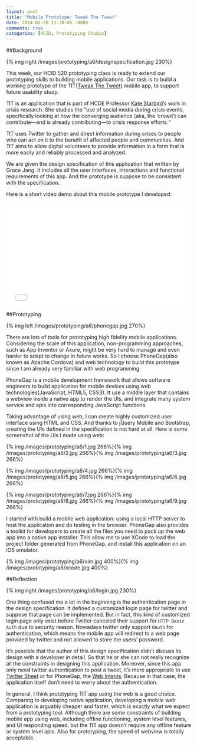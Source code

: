 ```yaml
---
layout: post
title: "Mobile Prototype: Tweak The Tweet"
date: 2014-02-28 11:30:05 -0800
comments: true
categories: [HCID, Prototyping Studio]
---
```


##Background

{% img right /images/prototyping/a6/designspecification.jpg 230%}

This week, our HCID 520 prototyping class is ready to extend our prototyping skills to building mobile applications. Our task is to build a working prototype of the TtT([Tweak The Tweet](http://faculty.washington.edu/kstarbi/tweak-the-tweet.html)) mobile app, to support future usability study. 

TtT is an application that is part of HCDE Professor [Kate Starbird](http://faculty.washington.edu/kstarbi/)’s work in crisis research. She studies the “use of social media during crisis events, specifically looking at how the converging audience (aka, the ‘crowd’) can contribute—and is already contributing—to crisis response efforts.“

TtT uses Twitter to gather and direct information during crises to people who can act on it to the benefit of affected people and communities. And TtT aims to allow digital volunteers to provide information in a form that is more easily and reliably processed and analyzed.

We are given the design specification of this application that written by Grace Jang. It includes all the user interfaces, interactions and functional requirements of this app. And the prototype is suppose to be consistent with the specification. 

Here is a short video demo about this mobile prototype I developed:

<div class="video-container">
<iframe src="//player.vimeo.com/video/87334846" width="500" height="281" frameborder="0" webkitallowfullscreen mozallowfullscreen allowfullscreen></iframe> 
</div>

<!-- more -->

##Prototyping

{% img left /images/prototyping/a6/phonegap.jpg 270%}

There are lots of tools for prototyping high fidelity mobile applications. Considering the scale of this application, non-programming approaches, such as App Inventor or Axure, might be very hard to manage and even harder to adapt to change in future works. So I choose PhoneGap(also known as Apache Cordova) and web technology to build this prototype since I am already very familiar with web programming. 

PhoneGap is a mobile development framework that allows software engineers to build application for mobile devices using web technologies(JavaScript, HTML5, CSS3). It use a middle layer that contains a webview inside a native app to render the UIs, and integrate many system service and apis into corresponding JavaScript functions. 

Taking advantage of using web, I can create highly customized user interface using HTML and CSS. And thanks to jQuery Mobile and Bootstrap, creating the UIs defined in the specification is not hard at all. Here is some screenshot of the UIs I made using web:

{% img /images/prototyping/a6/1.jpg 266%}{% img /images/prototyping/a6/2.jpg 266%}{% img /images/prototyping/a6/3.jpg 266%}

{% img /images/prototyping/a6/4.jpg 266%}{% img /images/prototyping/a6/5.jpg 266%}{% img /images/prototyping/a6/6.jpg 266%}

{% img /images/prototyping/a6/7.jpg 266%}{% img /images/prototyping/a6/8.jpg 266%}{% img /images/prototyping/a6/9.jpg 266%}


I started with build a mobile web application: using a local HTTP server to host the application and do testing in the browser. PhoneGap also provides a toolkit for developers to create all the files you need to pack up the web app into a native app installer. This allow me to use XCode to load the project folder generated from PhoneGap, and install this application on an iOS emulator. 

{% img /images/prototyping/a6/vim.jpg 400%}{% img /images/prototyping/a6/xcode.jpg 400%}


##Reflection

{% img right /images/prototyping/a6/login.jpg 230%}


One thing confused me a lot in the beginning is the authentication page in the design specification. It defined a customized login page for twitter and suppose that page can be implemented. But in fact, this kind of customized login page only exist before Twitter canceled their support for ```HTTP Basic Auth``` due to security reason. Nowadays twitter only support ```OAuth``` for authentication, which means the mobile app will redirect to a web page provided by twitter and not allowed to store the users’ password.

It’s possible that the author of this design specification didn’t discuss its design with a developer in detail. So that he or she can not really recognize all the constraints in designing this application. Moreover, since this app only need twitter authentication to post a tweet, it’s more appropriate to use [Twitter Sheet](https://dev.twitter.com/docs/ios/using-tweet-sheet) or for PhoneGap, the [Web Intents](https://dev.twitter.com/docs/intents). Because in that case, the application itself don’t need to worry about the authentication.

In general, I think prototyping TtT app using the web is a good choice. Comparing to developing native application, developing a mobile web application is arguably cheaper and faster, which is exactly what we expect from a prototyping tool. Although there are some constraints of building mobile app using web, including offline functioning, system level features, and UI responding speed, but the TtT app doesn’t require any offline feature or system level apis. Also for prototyping, the speed of webview is totally acceptable.
